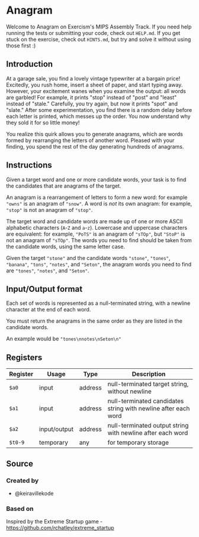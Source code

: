# Anagram

Welcome to Anagram on Exercism's MIPS Assembly Track.
If you need help running the tests or submitting your code, check out `HELP.md`.
If you get stuck on the exercise, check out `HINTS.md`, but try and solve it without using those first :)

## Introduction

At a garage sale, you find a lovely vintage typewriter at a bargain price!
Excitedly, you rush home, insert a sheet of paper, and start typing away.
However, your excitement wanes when you examine the output: all words are garbled!
For example, it prints "stop" instead of "post" and "least" instead of "stale."
Carefully, you try again, but now it prints "spot" and "slate."
After some experimentation, you find there is a random delay before each letter is printed, which messes up the order.
You now understand why they sold it for so little money!

You realize this quirk allows you to generate anagrams, which are words formed by rearranging the letters of another word.
Pleased with your finding, you spend the rest of the day generating hundreds of anagrams.

## Instructions

Given a target word and one or more candidate words, your task is to find the candidates that are anagrams of the target.

An anagram is a rearrangement of letters to form a new word: for example `"owns"` is an anagram of `"snow"`.
A word is _not_ its own anagram: for example, `"stop"` is not an anagram of `"stop"`.

The target word and candidate words are made up of one or more ASCII alphabetic characters (`A`-`Z` and `a`-`z`).
Lowercase and uppercase characters are equivalent: for example, `"PoTS"` is an anagram of `"sTOp"`, but `"StoP"` is not an anagram of `"sTOp"`.
The words you need to find should be taken from the candidate words, using the same letter case.

Given the target `"stone"` and the candidate words `"stone"`, `"tones"`, `"banana"`, `"tons"`, `"notes"`, and `"Seton"`, the anagram words you need to find are `"tones"`, `"notes"`, and `"Seton"`.

## Input/Output format

Each set of words is represented as a null-terminated string, with a newline character at the end of each word.

You must return the anagrams in the same order as they are listed in the candidate words.

An example would be `"tones\nnotes\nSeton\n"`

## Registers

| Register | Usage        | Type    | Description                                                    |
| -------- | ------------ | ------- | -------------------------------------------------------------- |
| `$a0`    | input        | address | null-terminated target string, without newline                 |
| `$a1`    | input        | address | null-terminated candidates string with newline after each word |
| `$a2`    | input/output | address | null-terminated output string with newline after each word     |
| `$t0-9`  | temporary    | any     | for temporary storage                                          |

## Source

### Created by

- @keiravillekode

### Based on

Inspired by the Extreme Startup game - https://github.com/rchatley/extreme_startup